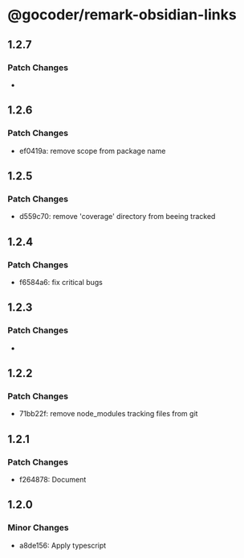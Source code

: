 # @gocoder/remark-obsidian-links

## 1.2.7

### Patch Changes

-

## 1.2.6

### Patch Changes

- ef0419a: remove scope from package name

## 1.2.5

### Patch Changes

- d559c70: remove 'coverage' directory from beeing tracked

## 1.2.4

### Patch Changes

- f6584a6: fix critical bugs

## 1.2.3

### Patch Changes

-

## 1.2.2

### Patch Changes

- 71bb22f: remove node_modules tracking files from git

## 1.2.1

### Patch Changes

- f264878: Document

## 1.2.0

### Minor Changes

- a8de156: Apply typescript
